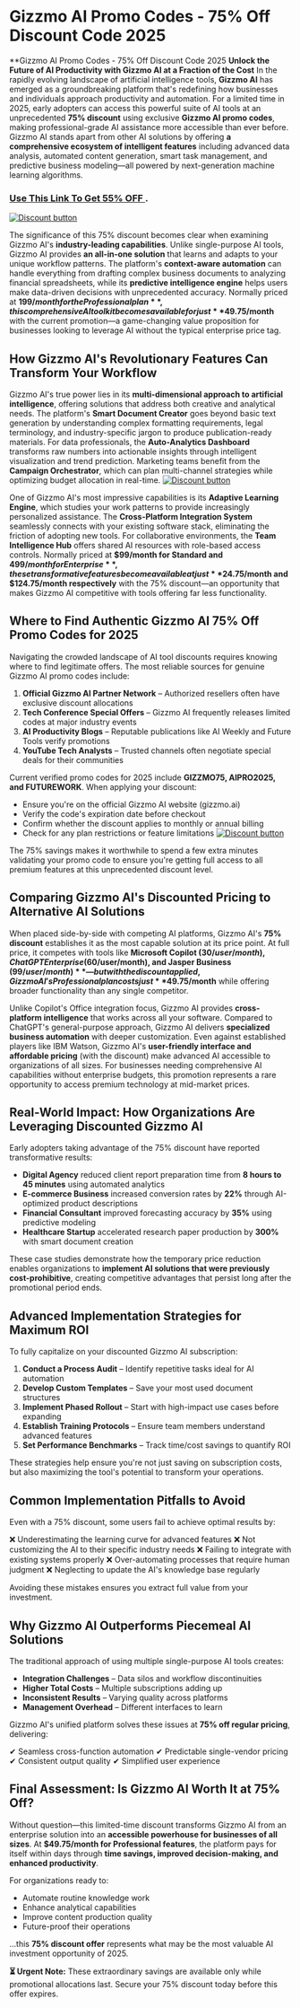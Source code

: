 # Gizzmo AI Promo Codes - 75% Off Discount Code 2025
**Gizzmo AI Promo Codes - 75% Off Discount Code 2025 
**Unlock the Future of AI Productivity with Gizzmo AI at a Fraction of the Cost**
In the rapidly evolving landscape of artificial intelligence tools, **Gizzmo AI** has emerged as a groundbreaking platform that's redefining how businesses and individuals approach productivity and automation. For a limited time in 2025, early adopters can access this powerful suite of AI tools at an unprecedented **75% discount** using exclusive **Gizzmo AI promo codes**, making professional-grade AI assistance more accessible than ever before. Gizzmo AI stands apart from other AI solutions by offering **a comprehensive ecosystem of intelligent features** including advanced data analysis, automated content generation, smart task management, and predictive business modeling—all powered by next-generation machine learning algorithms.

### [Use This Link To Get 55% OFF ](https://gizzmo.ai/?via=abdul-kareem).


[![Discount button](https://github.com/user-attachments/assets/e5cb2122-5258-4331-bbff-048ba1ae5555)](https://gizzmo.ai/?via=abdul-kareem)


The significance of this 75% discount becomes clear when examining Gizzmo AI's **industry-leading capabilities**. Unlike single-purpose AI tools, Gizzmo AI provides **an all-in-one solution** that learns and adapts to your unique workflow patterns. The platform's **context-aware automation** can handle everything from drafting complex business documents to analyzing financial spreadsheets, while its **predictive intelligence engine** helps users make data-driven decisions with unprecedented accuracy. Normally priced at **$199/month for the Professional plan**, this comprehensive AI toolkit becomes available for just **$49.75/month** with the current promotion—a game-changing value proposition for businesses looking to leverage AI without the typical enterprise price tag.

## **How Gizzmo AI's Revolutionary Features Can Transform Your Workflow**

Gizzmo AI's true power lies in its **multi-dimensional approach to artificial intelligence**, offering solutions that address both creative and analytical needs. The platform's **Smart Document Creator** goes beyond basic text generation by understanding complex formatting requirements, legal terminology, and industry-specific jargon to produce publication-ready materials. For data professionals, the **Auto-Analytics Dashboard** transforms raw numbers into actionable insights through intelligent visualization and trend prediction. Marketing teams benefit from the **Campaign Orchestrator**, which can plan multi-channel strategies while optimizing budget allocation in real-time.
[![Discount button](https://github.com/user-attachments/assets/78d6b2ea-e18b-4099-8672-09d356e46cc9)](https://gizzmo.ai/?via=abdul-kareem)



One of Gizzmo AI's most impressive capabilities is its **Adaptive Learning Engine**, which studies your work patterns to provide increasingly personalized assistance. The **Cross-Platform Integration System** seamlessly connects with your existing software stack, eliminating the friction of adopting new tools. For collaborative environments, the **Team Intelligence Hub** offers shared AI resources with role-based access controls. Normally priced at **$99/month for Standard and $499/month for Enterprise**, these transformative features become available at just **$24.75/month and $124.75/month respectively** with the 75% discount—an opportunity that makes Gizzmo AI competitive with tools offering far less functionality.

## **Where to Find Authentic Gizzmo AI 75% Off Promo Codes for 2025**

Navigating the crowded landscape of AI tool discounts requires knowing where to find legitimate offers. The most reliable sources for genuine Gizzmo AI promo codes include:

1. **Official Gizzmo AI Partner Network** – Authorized resellers often have exclusive discount allocations
2. **Tech Conference Special Offers** – Gizzmo AI frequently releases limited codes at major industry events
3. **AI Productivity Blogs** – Reputable publications like AI Weekly and Future Tools verify promotions
4. **YouTube Tech Analysts** – Trusted channels often negotiate special deals for their communities

Current verified promo codes for 2025 include **GIZZMO75, AIPRO2025, and FUTUREWORK**. When applying your discount:
- Ensure you're on the official Gizzmo AI website (gizzmo.ai)
- Verify the code's expiration date before checkout
- Confirm whether the discount applies to monthly or annual billing
- Check for any plan restrictions or feature limitations
[![Discount button](https://github.com/user-attachments/assets/78d6b2ea-e18b-4099-8672-09d356e46cc9)](https://gizzmo.ai/?via=abdul-kareem)

The 75% savings makes it worthwhile to spend a few extra minutes validating your promo code to ensure you're getting full access to all premium features at this unprecedented discount level.

## **Comparing Gizzmo AI's Discounted Pricing to Alternative AI Solutions**

When placed side-by-side with competing AI platforms, Gizzmo AI's **75% discount** establishes it as the most capable solution at its price point. At full price, it competes with tools like **Microsoft Copilot ($30/user/month), ChatGPT Enterprise ($60/user/month), and Jasper Business ($99/user/month)**—but with the discount applied, Gizzmo AI's Professional plan costs just **$49.75/month** while offering broader functionality than any single competitor.

Unlike Copilot's Office integration focus, Gizzmo AI provides **cross-platform intelligence** that works across all your software. Compared to ChatGPT's general-purpose approach, Gizzmo AI delivers **specialized business automation** with deeper customization. Even against established players like IBM Watson, Gizzmo AI's **user-friendly interface and affordable pricing** (with the discount) make advanced AI accessible to organizations of all sizes. For businesses needing comprehensive AI capabilities without enterprise budgets, this promotion represents a rare opportunity to access premium technology at mid-market prices.

## **Real-World Impact: How Organizations Are Leveraging Discounted Gizzmo AI**

Early adopters taking advantage of the 75% discount have reported transformative results:

- **Digital Agency** reduced client report preparation time from **8 hours to 45 minutes** using automated analytics
- **E-commerce Business** increased conversion rates by **22%** through AI-optimized product descriptions
- **Financial Consultant** improved forecasting accuracy by **35%** using predictive modeling
- **Healthcare Startup** accelerated research paper production by **300%** with smart document creation

These case studies demonstrate how the temporary price reduction enables organizations to **implement AI solutions that were previously cost-prohibitive**, creating competitive advantages that persist long after the promotional period ends.

## **Advanced Implementation Strategies for Maximum ROI**

To fully capitalize on your discounted Gizzmo AI subscription:

1. **Conduct a Process Audit** – Identify repetitive tasks ideal for AI automation
2. **Develop Custom Templates** – Save your most used document structures
3. **Implement Phased Rollout** – Start with high-impact use cases before expanding
4. **Establish Training Protocols** – Ensure team members understand advanced features
5. **Set Performance Benchmarks** – Track time/cost savings to quantify ROI

These strategies help ensure you're not just saving on subscription costs, but also maximizing the tool's potential to transform your operations.

## **Common Implementation Pitfalls to Avoid**

Even with a 75% discount, some users fail to achieve optimal results by:

❌ Underestimating the learning curve for advanced features
❌ Not customizing the AI to their specific industry needs
❌ Failing to integrate with existing systems properly
❌ Over-automating processes that require human judgment
❌ Neglecting to update the AI's knowledge base regularly

Avoiding these mistakes ensures you extract full value from your investment.

## **Why Gizzmo AI Outperforms Piecemeal AI Solutions**

The traditional approach of using multiple single-purpose AI tools creates:

- **Integration Challenges** – Data silos and workflow discontinuities
- **Higher Total Costs** – Multiple subscriptions adding up
- **Inconsistent Results** – Varying quality across platforms
- **Management Overhead** – Different interfaces to learn

Gizzmo AI's unified platform solves these issues at **75% off regular pricing**, delivering:

✔ Seamless cross-function automation
✔ Predictable single-vendor pricing
✔ Consistent output quality
✔ Simplified user experience

## **Final Assessment: Is Gizzmo AI Worth It at 75% Off?**

Without question—this limited-time discount transforms Gizzmo AI from an enterprise solution into an **accessible powerhouse for businesses of all sizes**. At **$49.75/month for Professional features**, the platform pays for itself within days through **time savings, improved decision-making, and enhanced productivity**.

For organizations ready to:
- Automate routine knowledge work
- Enhance analytical capabilities
- Improve content production quality
- Future-proof their operations

...this **75% discount offer** represents what may be the most valuable AI investment opportunity of 2025.

**⏳ Urgent Note:** These extraordinary savings are available only while promotional allocations last. Secure your 75% discount today before this offer expires.
